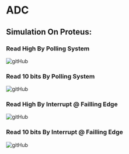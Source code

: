 # ADC
## Simulation On Proteus:
### Read High By Polling System
![gitHub]()
### Read 10 bits By Polling System
![gitHub]()
### Read High By Interrupt @ Failling Edge
![gitHub]()
### Read 10 bits By Interrupt @ Failling Edge
![gitHub]()
